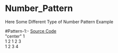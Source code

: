 # Number_Pattern

Here Some Different Type of Number Pattern Example

#Pattern-1:- [Source Code](https://github.com/Mahendra710/Number_Pattern/blob/main/7.1-Number%20Pattern.py)   
"center"           1    
                   1 2 
                   1 2 3  
                   1 2 3 4    
